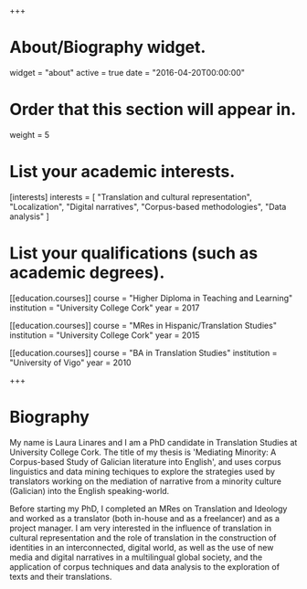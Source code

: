 +++
# About/Biography widget.
widget = "about"
active = true
date = "2016-04-20T00:00:00"

# Order that this section will appear in.
weight = 5

# List your academic interests.
[interests]
  interests = [
    "Translation and cultural representation",
    "Localization",
    "Digital narratives",
    "Corpus-based methodologies",
    "Data analysis"
  ]

# List your qualifications (such as academic degrees).
[[education.courses]]
  course = "Higher Diploma in Teaching and Learning"
  institution = "University College Cork"
  year = 2017

[[education.courses]]
  course = "MRes in Hispanic/Translation Studies"
  institution = "University College Cork"
  year = 2015

[[education.courses]]
  course = "BA in Translation Studies"
  institution = "University of Vigo"
  year = 2010
 
+++

# Biography

My name is Laura Linares and I am a PhD candidate in Translation Studies at University College Cork. The title of my thesis is 'Mediating Minority: A Corpus-based Study of Galician literature into English', and uses corpus linguistics and data mining techiques to explore the strategies used by translators working on the mediation of narrative from a minority culture (Galician) into the English speaking-world. 

Before starting my PhD, I completed an MRes on Translation and Ideology and worked as a translator (both in-house and as a freelancer) and as a project manager. I am very interested in the influence of translation in cultural representation and the role of translation in the construction of identities in an interconnected, digital world, as well as the use of new media and digital narratives in a multilingual global society, and the application of corpus techniques and data analysis to the exploration of texts and their translations.
